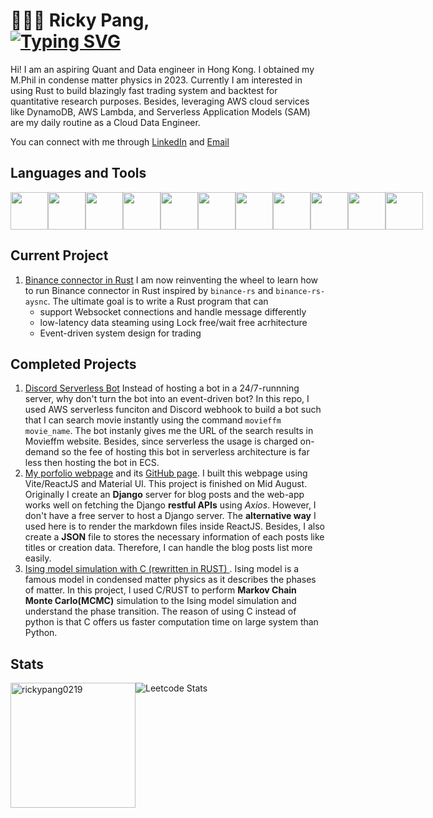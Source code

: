 <h1> 👨🏻‍💻 Ricky Pang,
<br/>
<a href="https://git.io/typing-svg"><img src="https://readme-typing-svg.demolab.com?font=Fira+Code&pause=1000&width=435&lines=I+am+a+data+engineer;I+am+a+quant+dev+;I+love+Rust+;I+love++low-latency+programming" alt="Typing SVG" /></a>
</h1>
Hi! I am an aspiring Quant and Data engineer in Hong Kong. I obtained my M.Phil in condense matter physics in 2023. Currently I am interested in using Rust to build blazingly fast trading system and backtest for quantitative research purposes. Besides, leveraging AWS cloud services like DynamoDB, AWS Lambda, and Serverless Application Models (SAM) are my daily routine as a Cloud Data Engineer. 

You can connect with me through [LinkedIn](https://www.linkedin.com/in/ka-chun-pang-674269229/) and [Email](rickpang_aidev@outlook.com)


<h2> Languages and Tools</h2>
<div style="display: flex; flex-direction: row;">
<img src="https://cdn.jsdelivr.net/gh/devicons/devicon/icons/python/python-original.svg"   height=60 width=60  />
<img src="https://prev.rust-lang.org/logos/rust-logo-256x256.png" height=60 width=60  />
<img src="https://cdn.jsdelivr.net/gh/devicons/devicon@latest/icons/cplusplus/cplusplus-original.svg" height=60 width=60 />     
<img src="https://cdn.jsdelivr.net/gh/devicons/devicon@latest/icons/typescript/typescript-original.svg" height=60 width=60  />   
<img src="https://cdn.jsdelivr.net/gh/devicons/devicon@latest/icons/amazonwebservices/amazonwebservices-plain-wordmark.svg" height=60 width=60  />
<img src="https://cdn.jsdelivr.net/gh/devicons/devicon@latest/icons/docker/docker-original-wordmark.svg" height=60 width=60  />
<img src="https://cdn.jsdelivr.net/gh/devicons/devicon@latest/icons/grpc/grpc-original.svg"  height=60 />
<img src="https://cdn.jsdelivr.net/gh/devicons/devicon@latest/icons/kubernetes/kubernetes-original.svg"  height=60 width=60/>
<img src="https://cdn.jsdelivr.net/gh/devicons/devicon@latest/icons/postgresql/postgresql-original.svg" height=60 width=60  />          
<img src="https://cdn.jsdelivr.net/gh/devicons/devicon@latest/icons/neovim/neovim-original.svg" height=60 />
<img src="https://cdn.jsdelivr.net/gh/devicons/devicon/icons/git/git-original.svg" height=60/>
</div>

## Current Project 
1. [Binance connector in Rust](https://github.com/rickypang0219/binance-rust-aws) I am now reinventing the wheel to learn how to run Binance connector in Rust inspired by `binance-rs` and `binance-rs-aysnc`. The ultimate goal is to write a Rust program that can
   - support Websocket connections and handle message differently
   - low-latency data steaming using Lock free/wait free acrhitecture
   - Event-driven system design for trading


## Completed Projects 
1. [Discord Serverless Bot](https://github.com/rickypang0219/discord-serverless) Instead of hosting a bot in a 24/7-runnning server, why don't turn the bot into an event-driven bot? In this repo, I used AWS serverless funciton and Discord webhook to build a bot such that I can search movie instantly using the command `movieffm movie_name`. The bot instanly gives me the URL of the search results in Movieffm website. Besides, since serverless the usage is charged on-demand so the fee of hosting this bot in serverless architecture is far less then hosting the bot in ECS. 
2. [My porfolio webpage](https://rickypang0219.github.io/) and its [GitHub page](https://github.com/rickypang0219/rickypang0219.github.io). I built this webpage using Vite/ReactJS and Material UI. This project is finished on Mid August. Originally I create an **Django** server for blog posts and the web-app works well on fetching the Django **restful APIs** using *Axios*. However, I don't have a free server to host a Django server. The **alternative way** I used here is to render the markdown files inside ReactJS. Besides, I also create a **JSON** file to stores the necessary information of each posts like titles or creation data. Therefore, I can handle the blog posts list more easily. 
3. [Ising model simulation with C (rewritten in RUST) ](https://github.com/rickypang0219/C_simulation). Ising model is a famous model in condensed matter physics as it describes the phases of matter. In this project, I used C/RUST to perform **Markov Chain Monte Carlo(MCMC)** simulation to the Ising model simulation and understand the phase transition. The reason of using C instead of python is that C offers us faster computation time on large system than Python.


<h2> Stats </h2>
<div align="left" style="display: flex; flex-direction: row;" > 
<img align="center" src="https://github-readme-stats.vercel.app/api/top-langs?username=rickypang0219&show_icons=true&locale=en&layout=compact" alt="rickypang0219" height=200 />
<img align="center" src="https://leetcard.jacoblin.cool/rickypang0219" alt="Leetcode Stats" />
</div>


<!-- <h2> Featured Blog Posts </h2>  -->

<!-- 1. [Bias-Variance Tradeoff & Regularization](https://rickypang0219.github.io/blog/Regularization-BiasVariance) <br/>
2. [Fluent Python: Functional Programming](https://rickypang0219.github.io/blog/fluent-python-7) <br/>
3. [One-dimensional Random Walk](https://rickypang0219.github.io/blog/random-walk)  <br/> -->

